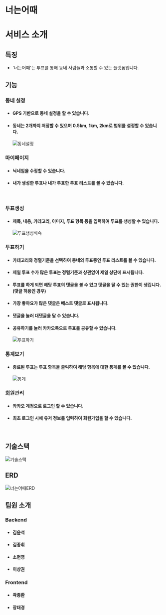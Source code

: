 # 너는어때

# 서비스 소개

## 특징

- '너는어때'는 투표를 통해 동네 사람들과 소통할 수 있는 플랫폼입니다.

## 기능

### 동네 설정

- #### GPS 기반으로 동네 설정을 할 수 있습니다.
- #### 동네는 2개까지 저장할 수 있으며 0.5km, 1km, 2km로 범위를 설정할 수 있습니다.

  ![동네설정](README.assets/동네설정.gif)
  <br/>

### 마이페이지

- #### 닉네임을 수정할 수 있습니다.
- #### 내가 생성한 투표나 내가 투표한 투표 리스트를 볼 수 있습니다.

  <br/>

### 투표생성

- #### 제목, 내용, 카테고리, 이미지, 투표 항목 등을 입력하여 투표를 생성할 수 있습니다.

  ![투표생성배속](README.assets/투표생성배속.gif)
  <br/>

### 투표하기

- #### 카테고리와 정렬기준을 선택하여 동네의 투표중인 투표 리스트를 볼 수 있습니다.
- #### 제일 투표 수가 많은 투표는 정렬기준과 상관없이 제일 상단에 표시됩니다.
- #### 투표를 하게 되면 해당 투표의 댓글을 볼 수 있고 댓글을 달 수 있는 권한이 생깁니다. (댓글 허용인 경우)
- #### 가장 좋아요가 많은 댓글은 베스트 댓글로 표시됩니다.
- #### 댓글을 눌러 대댓글을 달 수 있습니다.
- #### 공유하기를 눌러 카카오톡으로 투표를 공유할 수 있습니다.

  ![투표하기](README.assets/투표하기.gif)
  <br/>

### 통계보기

- #### 종료된 투표는 투표 항목을 클릭하여 해당 항목에 대한 통계를 볼 수 있습니다.

  ![통계](README.assets/통계.gif)
  <br/>

### 회원관리

- #### 카카오 계정으로 로그인 할 수 있습니다.
- #### 최초 로그인 시에 유저 정보를 입력하여 회원가입을 할 수 있습니다.

  <br/>

## 기술스택

![기술스택](README.assets/기술스택.PNG)
<br/>

## ERD

![너는어때ERD](README.assets/너는어때ERD.png)
<br/>

## 팀원 소개

### Backend
- #### 김윤석
- #### 김종휘
- #### 소현영
- #### 이상권

### Frontend
- #### 곽종환
- #### 장태경

